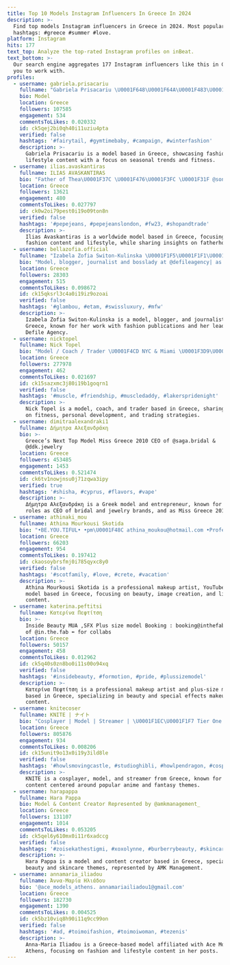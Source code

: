 ```yaml
---
title: Top 10 Models Instagram Influencers In Greece In 2024
description: >-
  Find top models Instagram influencers in Greece in 2024. Most popular
  hashtags: #greece #summer #love.
platform: Instagram
hits: 177
text_top: Analyze the top-rated Instagram profiles on inBeat.
text_bottom: >-
  Our search engine aggregates 177 Instagram influencers like this in Greece for
  you to work with.
profiles:
  - username: gabriela.prisacariu
    fullname: "Gabriela Prisacariu \U0001F648\U0001F64A\U0001F483\U0001F412"
    bio: Model
    location: Greece
    followers: 107585
    engagement: 534
    commentsToLikes: 0.020332
    id: ck5qej2bi0qh40i11uziu4pta
    verified: false
    hashtags: '#fairytail, #gymtimebaby, #campaign, #winterfashion'
    description: >-
      Gabriela Prisacariu is a model based in Greece, showcasing fashion and
      lifestyle content with a focus on seasonal trends and fitness.
  - username: ilias.avaskantiras
    fullname: ILIAS AVASKANTIRAS
    bio: "Father of Thea\U0001F37C \U0001F476\U0001F3FC \U0001F31F @son_of_a_butcher_ \U0001F448\U0001F3FC \U0001F969 Worldwide model \U0001F4F8 @genesismodelmgmt @ace_models_athens @twomanagement @ilovemodelsmngt"
    location: Greece
    followers: 13621
    engagement: 480
    commentsToLikes: 0.027797
    id: ck0w2oi79pest0i19o09ton8n
    verified: false
    hashtags: '#pepejeans, #pepejeanslondon, #fw23, #shopandtrade'
    description: >-
      Ilias Avaskantiras is a worldwide model based in Greece, focusing on
      fashion content and lifestyle, while sharing insights on fatherhood.
  - username: bellazofia.official
    fullname: "Izabela Zofia Switon-Kulinska \U0001F1F5\U0001F1F1\U0001F1E8\U0001F1EDSwiss Blogger"
    bio: "Model, blogger, journalist and bosslady at @defileagency| as seen at @lofficielmonaco Contributor @cchic4 @welcome_magazine_officiel Mom \U0001F466\U0001F476\U0001F436"
    location: Greece
    followers: 28303
    engagement: 515
    commentsToLikes: 0.098672
    id: ck15qksrl3c4a0i19iz9ozoai
    verified: false
    hashtags: '#glambou, #etam, #swissluxury, #mfw'
    description: >-
      Izabela Zofia Switon-Kulinska is a model, blogger, and journalist based in
      Greece, known for her work with fashion publications and her leadership at
      Defile Agency.
  - username: nicktopel
    fullname: Nick Topel
    bio: "Model / Coach / Trader \U0001F4CD NYC & Miami \U0001F3D9\U0001F3DD"
    location: Greece
    followers: 277978
    engagement: 462
    commentsToLikes: 0.021697
    id: ck15sazxmc3j80i19b1goqrn1
    verified: false
    hashtags: '#muscle, #friendship, #muscledaddy, #lakerspridenight'
    description: >-
      Nick Topel is a model, coach, and trader based in Greece, sharing insights
      on fitness, personal development, and trading strategies.
  - username: dimitraalexandraki1
    fullname: Δήμητρα Αλεξανδράκη
    bio: >-
      Greece’s Next Top Model Miss Greece 2010 CEO of @saga.bridal &
      @ddk.jewelry
    location: Greece
    followers: 453485
    engagement: 1453
    commentsToLikes: 0.521474
    id: ck6tv1nowjnsu0j71zqwa3ipy
    verified: true
    hashtags: '#shisha, #cyprus, #flavors, #vape'
    description: >-
      Δήμητρα Αλεξανδράκη is a Greek model and entrepreneur, known for her
      roles as CEO of bridal and jewelry brands, and as Miss Greece 2010.
  - username: athinaki_mou
    fullname: Athina Mourkousi Skotida
    bio: "•BE.YOU.TIFUL• •pm\U0001F48C athina_moukou@hotmail.com •Professional MakeUp Artist / YouTuber / model / Image Maker / mama ♥️ ⬇️NEW BE.YOU.TIFUL VIDEO⬇️"
    location: Greece
    followers: 66203
    engagement: 954
    commentsToLikes: 0.197412
    id: ckaosoybrsfmj0i785qyxc8y0
    verified: false
    hashtags: '#scotfamily, #love, #crete, #vacation'
    description: >-
      Athina Mourkousi Skotida is a professional makeup artist, YouTuber, and
      model based in Greece, focusing on beauty, image creation, and lifestyle
      content.
  - username: katerina.peftitsi
    fullname: Κατερίνα Πεφτίτση
    bio: >-
      Inside Beauty MUA ,SFX Plus size model Booking : booking@inthefab.com Part
      of @in.the.fab ⬅️ for collabs
    location: Greece
    followers: 50157
    engagement: 458
    commentsToLikes: 0.012962
    id: ck5q40s0zn8bo0i11s00o94xq
    verified: false
    hashtags: '#insidebeauty, #formotion, #pride, #plussizemodel'
    description: >-
      Κατερίνα Πεφτίτση is a professional makeup artist and plus-size model
      based in Greece, specializing in beauty and special effects makeup
      content.
  - username: knitecoser
    fullname: KNITE | ナイト
    bio: "Cosplayer | Model | Streamer | \U0001F1EC\U0001F1F7 Tier One Entertainment"
    location: Greece
    followers: 805876
    engagement: 934
    commentsToLikes: 0.008206
    id: ck15unit9o13x0i19y3ild8le
    verified: false
    hashtags: '#howlsmovingcastle, #studioghibli, #howlpendragon, #cosplay'
    description: >-
      KNITE is a cosplayer, model, and streamer from Greece, known for engaging
      content centered around popular anime and fantasy themes.
  - username: harapappa
    fullname: Hara Pappa
    bio: Model & Content Creator Represented by @amkmanagement_
    location: Greece
    followers: 131107
    engagement: 1014
    commentsToLikes: 0.053205
    id: ck5qel6y610mx0i11r6xadccg
    verified: false
    hashtags: '#zoisekathestigmi, #xoxolynne, #burberrybeauty, #skincare'
    description: >-
      Hara Pappa is a model and content creator based in Greece, specializing in
      beauty and skincare themes, represented by AMK Management.
  - username: annamaria_iliadou
    fullname: Άννα-Μαρία Ηλιάδου
    bio: '@ace_models_athens. annamariailiadou1@gmail.com'
    location: Greece
    followers: 182730
    engagement: 1390
    commentsToLikes: 0.004525
    id: ck5bz10viq8h90i11q9cc99on
    verified: false
    hashtags: '#ad, #toimoifashion, #toimoiwoman, #tezenis'
    description: >-
      Anna-Maria Iliadou is a Greece-based model affiliated with Ace Models
      Athens, focusing on fashion and lifestyle content in her posts.
---
```


